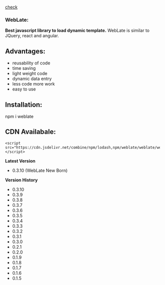 <a href="https://webphonix.github.io/Weblate-demo/">check</a>
### WebLate:
**Best javascript library to load dynamic template.**
WebLate is similar to JQuery, react and angular. 

## Advantages:
* reusability of code
* time saving
* light weight code
* dynamic data entry
* less code more work
* easy to use

## Installation:
npm i weblate

## CDN Availabale:
```
<script src="https://cdn.jsdelivr.net/combine/npm/lodash,npm/weblate/weblate/weblate.min.js"></script>
```
**Latest Version**
* 0.3.10 (WebLate New Born)

**Version History**
* 0.3.10
* 0.3.9
* 0.3.8
* 0.3.7
* 0.3.6
* 0.3.5
* 0.3.4
* 0.3.3
* 0.3.2
* 0.3.1
* 0.3.0
* 0.2.1
* 0.2.0
* 0.1.9
* 0.1.8
* 0.1.7
* 0.1.6
* 0.1.5


